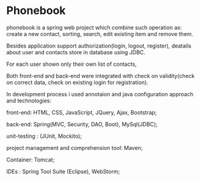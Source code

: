 # Phonebook

phonebook is a spring web project which combine such operation as: create a new contact, sorting, search, edit existing item and remove them.

Besides application support authorization(login, logout, register), deatails about user and contacts store in database using JDBC.

For each user shown only their own list of contacts,

Both front-end and back-end were integrated with check on validity(check on correct data, check on existing login for registration). 



In development process i used annotaion and java configuration approach and technologies:

front-end: HTML, CSS, JavaScript, JQuery, Ajax, Bootstrap;

back-end: Spring(MVC, Security, DAO, Boot), MySql(JDBC);

unit-testing : (JUnit, Mockito);

project management and comprehension tool: Maven;

Container: Tomcat;

IDEs : Spring Tool Suite (Eclipse), WebStorm;
